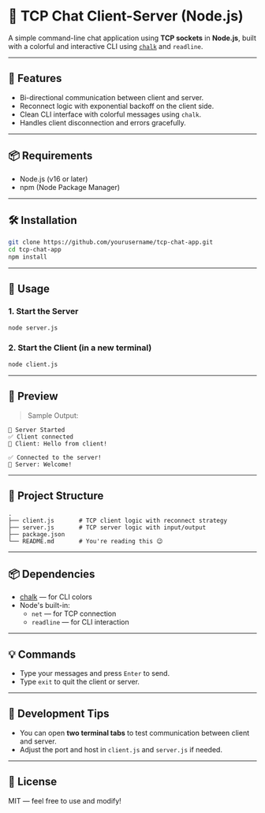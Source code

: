 # 🧠 TCP Chat Client-Server (Node.js)

A simple command-line chat application using **TCP sockets** in **Node.js**, built with a colorful and interactive CLI using [`chalk`](https://www.npmjs.com/package/chalk) and `readline`.

---

## 🚀 Features

- Bi-directional communication between client and server.
- Reconnect logic with exponential backoff on the client side.
- Clean CLI interface with colorful messages using `chalk`.
- Handles client disconnection and errors gracefully.

---

## 📦 Requirements

- Node.js (v16 or later)
- npm (Node Package Manager)

---

## 🛠 Installation

```bash
git clone https://github.com/yourusername/tcp-chat-app.git
cd tcp-chat-app
npm install
```

---

## 🚦 Usage

### 1. Start the Server

```bash
node server.js
```

### 2. Start the Client (in a new terminal)

```bash
node client.js
```

---

## 📸 Preview

> Sample Output:

```
🚀 Server Started
✅ Client connected
📨 Client: Hello from client!
```

```
✅ Connected to the server!
📨 Server: Welcome!
```

---

## 🧱 Project Structure

```
.
├── client.js       # TCP client logic with reconnect strategy
├── server.js       # TCP server logic with input/output
├── package.json
└── README.md       # You're reading this 😉
```

---

## 📦 Dependencies

- [chalk](https://www.npmjs.com/package/chalk) — for CLI colors
- Node's built-in:
  - `net` — for TCP connection
  - `readline` — for CLI interaction

---

## 💡 Commands

- Type your messages and press `Enter` to send.
- Type `exit` to quit the client or server.

---

## 🧪 Development Tips

- You can open **two terminal tabs** to test communication between client and server.
- Adjust the port and host in `client.js` and `server.js` if needed.

---

## 📝 License

MIT — feel free to use and modify!
